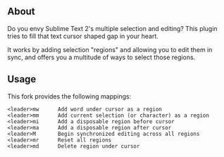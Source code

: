 ## About

Do you envy Sublime Text 2's multiple selection and editing? This plugin
tries to fill that text cursor shaped gap in your heart.

It works by adding selection "regions" and allowing you to edit them in sync,
and offers you a multitude of ways to select those regions.

## Usage

This fork provides the following mappings:

    <leader>mw      Add word under cursor as a region
    <leader>mm      Add current selection (or character) as a region
    <leader>mi      Add a disposable region before cursor
    <leader>ma      Add a disposable region after cursor
    <leader>M       Begin synchronized editing across all regions
    <leader>mr      Reset all regions
    <leader>md      Delete region under cursor
